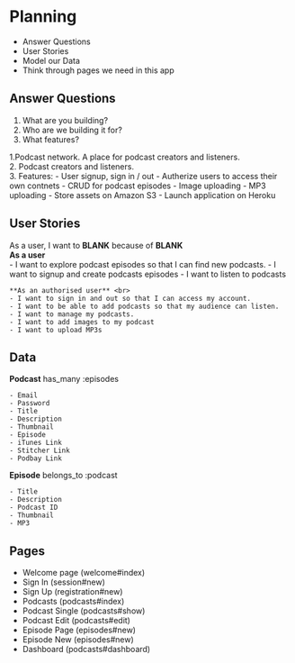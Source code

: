 # Planning

  - Answer Questions
  - User Stories
  - Model our Data
  - Think through pages we need in this app

## Answer Questions

  1. What are you building? <br>
  2. Who are we building it for? <br>
  3. What features?

  1.Podcast network. A place for podcast creators and listeners. <br>
  2. Podcast creators and listeners. <br>
  3. Features:
    - User signup, sign in / out
    - Autherize users to access their own contnets
    - CRUD for podcast episodes
    - Image uploading
    - MP3 uploading
    - Store assets on Amazon S3
    - Launch application on Heroku

## User Stories

  As a user, I want to **BLANK** because of **BLANK** <br>
    **As a user** <br>
    - I want to explore podcast episodes so that I can find new podcasts.
    - I want to signup and create podcasts episodes
    - I want to listen to podcasts

    **As an authorised user** <br>
    - I want to sign in and out so that I can access my account.
    - I want to be able to add podcasts so that my audience can listen.
    - I want to manage my podcasts.
    - I want to add images to my podcast
    - I want to upload MP3s

## Data
  **Podcast**
  has_many :episodes

    - Email
    - Password
    - Title
    - Description
    - Thumbnail
    - Episode
    - iTunes Link
    - Stitcher Link
    - Podbay Link

  **Episode**
  belongs_to :podcast

    - Title
    - Description
    - Podcast ID
    - Thumbnail
    - MP3

## Pages

  - Welcome page (welcome#index)
  - Sign In (session#new)
  - Sign Up (registration#new)
  - Podcasts (podcasts#index)
  - Podcast Single (podcasts#show)
  - Podcast Edit (podcasts#edit)
  - Episode Page (episodes#new)
  - Episode New (episodes#new)
  - Dashboard (podcasts#dashboard)










